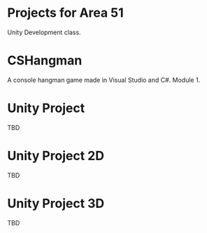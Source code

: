 ﻿# Projects for Area 51
Unity Development class.

# CSHangman
A console hangman game made in Visual Studio and C#. Module 1.

# Unity Project
TBD

# Unity Project 2D
TBD

# Unity Project 3D
TBD
